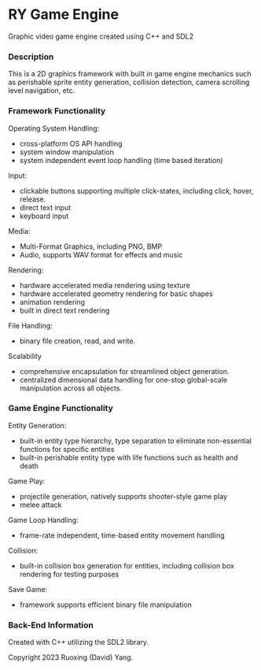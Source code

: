 # RY Game Engine
Graphic video game engine created using C++ and SDL2

### Description

This is a 2D graphics framework with built in game engine mechanics such as perishable sprite entity generation, collision detection, camera scrolling level navigation, etc.

### Framework Functionality

Operating System Handling:
- cross-platform OS API handling
- system window manipulation
- system independent event loop handling (time based iteration)

Input:
- clickable buttons supporting multiple click-states, including click, hover, release.
- direct text input
- keyboard input

Media:
- Multi-Format Graphics, including PNG, BMP
- Audio, supports WAV format for effects and music 

Rendering:
- hardware accelerated media rendering using texture
- hardware accelerated geometry rendering for basic shapes
- animation rendering 
- built in direct text rendering

File Handling:
- binary file creation, read, and write. 

Scalability
- comprehensive encapsulation for streamlined object generation.
- centralized dimensional data handling for one-stop global-scale manipulation across all objects.

### Game Engine Functionality

Entity Generation:
- built-in entity type hierarchy, type separation to eliminate non-essential functions for specific entities
- built-in perishable entity type with life functions such as health and death

Game Play:
- projectile generation, natively supports shooter-style game play
- melee attack 

Game Loop Handling:
- frame-rate independent, time-based entity movement handling

Collision:
- built-in collision box generation for entities, including collision box rendering for testing purposes

Save Game:
- framework supports efficient binary file manipulation

### Back-End Information

Created with C++ utilizing the SDL2 library.

Copyright 2023 Ruoxing (David) Yang.
